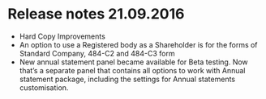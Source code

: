 # Release notes 21.09.2016
- Hard Copy Improvements
- An option to use a Registered body as a Shareholder is for the forms of Standard Company, 484-C2 and 484-C3 form
- New annual statement panel became available for Beta testing. Now that’s a separate panel that contains all options to work with Annual statement package, including the settings for Annual statements customisation. 
